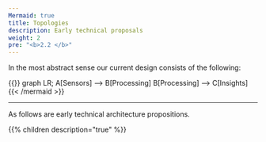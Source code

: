 ```yaml
---
Mermaid: true
title: Topologies
description: Early technical proposals
weight: 2
pre: "<b>2.2 </b>"
---
```


In the most abstract sense our current design consists of the following:

{{<mermaid align="left">}}
graph LR;
        A[Sensors] --> B[Processing]
        B[Processing] --> C[Insights]
{{< /mermaid >}}

---

As follows are early technical architecture propositions.

{{% children description="true" %}}

